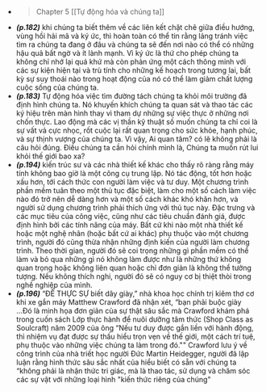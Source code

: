 - > Chapter 5 [[Tự động hóa và chúng ta]]
- ***(p.182)*** khi chúng ta biết thêm về các liên kết chặt chẽ giữa điều hướng, vùng hồi hải mã và ký ức, thì hoàn toàn có thể tin rằng lảng tránh việc tìm ra chúng ta đang ở đâu và chúng ta sẽ đến nơi nào có thể có những hậu quả bất ngờ và ít lành mạnh. Vì ký ức là thứ cho phép chúng ta không chỉ nhớ lại quá khứ mà còn phản ứng một cách thông minh với các sự kiện hiện tại và trù tính cho những kế hoạch trong tương lai, bất kỳ sự suy thoái nào trong hoạt động của nó có thể làm giảm chất lượng cuộc sống của chúng ta.
- ***(p.183)*** Tự động hóa việc tìm đường tách chúng ta khỏi môi trường đã định hình chúng ta. Nó khuyến khích chúng ta quan sát và thao tác các ký hiệu trên màn hình thay vì tham dự những sự việc thực ở những nơi chốn thực. Lao động mà các vị thần kỹ thuật số muốn chúng ta chỉ coi là sự vất vả cực nhọc, rốt cuộc lại rất quan trọng cho sức khỏe, hạnh phúc, và sự thịnh vượng của chúng ta. Vì vậy, Ai quan tâm? có lẽ không phải là câu hỏi đúng. Điều chúng ta cần hỏi chính mình là, Chúng ta muốn rút lui khỏi thế giới bao xa?
- ***(p.194)*** kiến trúc sư và các nhà thiết kế khác cho thấy rõ ràng rằng máy tính không bao giờ là một công cụ trung lập. Nó tác động, tốt hơn hoặc xấu hơn, tới cách thức con người làm việc và tư duy. Một chương trình phần mềm tuân theo một thủ tục đặc biệt, làm cho một số cách làm việc nào đó trở nên dễ dàng hơn và một số cách khác khó khăn hơn, và người sử dụng chương trình phải thích ứng với thủ tục này. Đặc trưng và các mục tiêu của công việc, cũng như các tiêu chuẩn đánh giá, được định hình bởi các tính năng của máy. Bất cứ khi nào một nhà thiết kế hoặc một nghệ nhân (hoặc bất cứ ai khác) phụ thuộc vào một chương trình, người đó cũng thừa nhận những định kiến của người làm chương trình. Theo thời gian, người đó sẽ coi trọng những gì phần mềm có thể làm và bỏ qua những gì nó không làm được như là những thứ không quan trọng hoặc không liên quan hoặc chỉ đơn giản là không thể tưởng tượng. Nếu không thích nghi, người đó sẽ có nguy cơ bị thiệt thòi trong nghề nghiệp của mình.
- ***(p.196)*** “ĐỂ THỰC SỰ biết dây giày,” nhà khoa học chính trị kiêm thơ cơ khi xe gắn máy Matthew Crawford đã nhận xét, “bạn phải buộc giày ...Đó là minh họa đơn giản của sự thật sâu sắc mà Crawford khám phá trong cuốn sách Lớp thực hành để nuôi dưỡng tâm thức (Shop Class as Soulcraft) năm 2009 của ông “Nếu tư duy được gắn liền với hành động, thì nhiệm vụ đạt được sự thấu hiểu trọn vẹn về thế giới, một cách trí tuệ, phụ thuộc vào những việc chúng ta làm trong đó."" Crawford lưu ý về công trình của nhà triết học người Đức Martin Heidegger, người đã lập luận rằng hình thức sâu sắc nhất của hiểu biết có sẵn với chúng ta “không phải là nhận thức tri giác, mà là thao tác, sử dụng và chăm sóc các sự vật với những loại hình "kiến thức riêng của chúng"